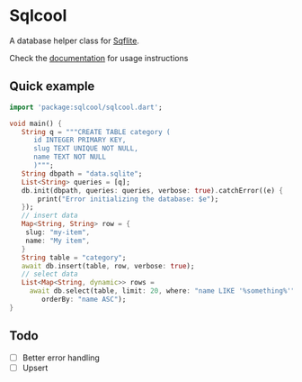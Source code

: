# Sqlcool

A database helper class for [Sqflite](https://github.com/tekartik/sqflite).

Check the [documentation]() for usage instructions

## Quick example

   ```dart
   import 'package:sqlcool/sqlcool.dart';

   void main() {
      String q = """CREATE TABLE category (
         id INTEGER PRIMARY KEY,
         slug TEXT UNIQUE NOT NULL,
         name TEXT NOT NULL
         )""";
      String dbpath = "data.sqlite";
      List<String> queries = [q];
      db.init(dbpath, queries: queries, verbose: true).catchError((e) {
          print("Error initializing the database: $e");
      });
	  // insert data
      Map<String, String> row = {
       slug: "my-item",
       name: "My item",
      }
      String table = "category";
      await db.insert(table, row, verbose: true);
	  // select data
      List<Map<String, dynamic>> rows =
        await db.select(table, limit: 20, where: "name LIKE '%something%'",
           orderBy: "name ASC");
   }
   ```

## Todo

- [ ] Better error handling
- [ ] Upsert